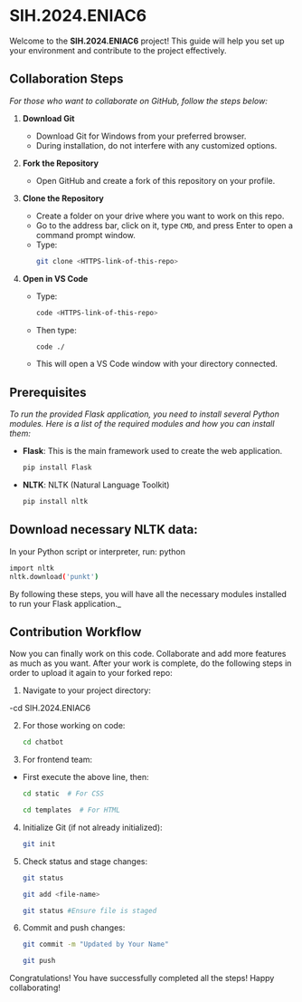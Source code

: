 
# SIH.2024.ENIAC6

Welcome to the **SIH.2024.ENIAC6** project! This guide will help you set up your environment and contribute to the project effectively.

## Collaboration Steps

_For those who want to collaborate on GitHub, follow the steps below:_

1. **Download Git**
   - Download Git for Windows from your preferred browser.
   - During installation, do not interfere with any customized options.

2. **Fork the Repository**
   - Open GitHub and create a fork of this repository on your profile.

3. **Clone the Repository**
   - Create a folder on your drive where you want to work on this repo.
   - Go to the address bar, click on it, type `CMD`, and press Enter to open a command prompt window.
   - Type: 
     ```bash
     git clone <HTTPS-link-of-this-repo>
     ```

4. **Open in VS Code**
   - Type:
     ```bash
     code <HTTPS-link-of-this-repo>
     ```
   - Then type:
     ```bash
     code ./
     ```
   - This will open a VS Code window with your directory connected.

## Prerequisites

_To run the provided Flask application, you need to install several Python modules. Here is a list of the required modules and how you can install them:_

- **Flask**: This is the main framework used to create the web application.
  ```bash
  pip install Flask
- **NLTK**: NLTK (Natural Language Toolkit)
  ```bash
  pip install nltk
## Download necessary NLTK data:
In your Python script or interpreter, run:
python
   ```bash
   import nltk
   nltk.download('punkt')
   ```

By following these steps, you will have all the necessary modules installed to run your Flask application._

## Contribution Workflow
Now you can finally work on this code. Collaborate and add more features as much as you want. After your work is complete, do the following steps in order to upload it again to your forked repo:
1. Navigate to your project directory:

-cd SIH.2024.ENIAC6

2. For those working on code:

   ```bash
   cd chatbot
   ```

3. For frontend team:
- First execute the above line, then:
   ```bash
   cd static  # For CSS
   ```
   ```bash
   cd templates  # For HTML
   ```

4. Initialize Git (if not already initialized):

   ```bash
   git init
   ```

5. Check status and stage changes:

   ```bash
   git status
   ```
      ```bash
   git add <file-name>
   ```
      ```bash
   git status #Ensure file is staged
   ```

6. Commit and push changes:

      ```bash
   git commit -m "Updated by Your Name"
   ```
      ```bash
   git push
   ```

Congratulations!
You have successfully completed all the steps! Happy collaborating!
